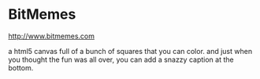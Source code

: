 BitMemes
==========

http://www.bitmemes.com 

a html5 canvas full of a bunch of squares that you can color.
and just when you thought the fun was all over, you can add
a snazzy caption at the bottom.
